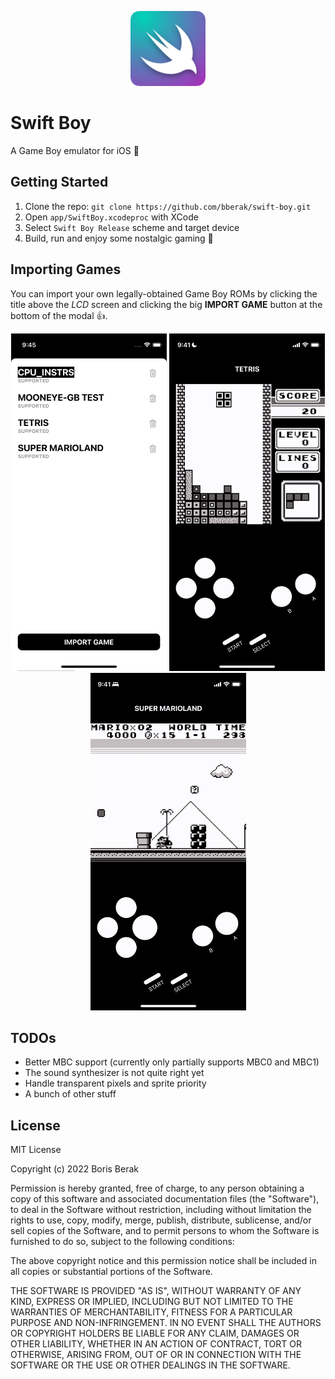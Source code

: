 <p align="center">
  <img src="https://raw.githubusercontent.com/bberak/swift-boy/master/assets/icon-rounded.png" alt="Swift Boy" height="120" />
</p>

# Swift Boy

A Game Boy emulator for iOS 📱

## Getting Started

1. Clone the repo: `git clone https://github.com/bberak/swift-boy.git`
2. Open `app/SwiftBoy.xcodeproc` with XCode
3. Select `Swift Boy Release` scheme and target device
4. Build, run and enjoy some nostalgic gaming 🎉

## Importing Games

You can import your own legally-obtained Game Boy ROMs by clicking the title above the *LCD* screen and clicking the big **IMPORT GAME** button at the bottom of the modal 👍.

<p align="center">
    <img src="https://raw.githubusercontent.com/bberak/swift-boy/master/assets/import-menu-portrait.png" width="249" height="540" />
    <img src="https://raw.githubusercontent.com/bberak/swift-boy/master/assets/tetris-demo-portrait.gif" width="249" height="540" />
    <img src="https://raw.githubusercontent.com/bberak/swift-boy/master/assets/super-marioland-demo-portrait.gif" width="249"  height="540" />
</p>

## TODOs

- Better MBC support (currently only partially supports MBC0 and MBC1)
- The sound synthesizer is not quite right yet
- Handle transparent pixels and sprite priority
- A bunch of other stuff

## License

MIT License

Copyright (c) 2022 Boris Berak

Permission is hereby granted, free of charge, to any person obtaining a copy
of this software and associated documentation files (the "Software"), to deal
in the Software without restriction, including without limitation the rights
to use, copy, modify, merge, publish, distribute, sublicense, and/or sell
copies of the Software, and to permit persons to whom the Software is
furnished to do so, subject to the following conditions:

The above copyright notice and this permission notice shall be included in all
copies or substantial portions of the Software.

THE SOFTWARE IS PROVIDED "AS IS", WITHOUT WARRANTY OF ANY KIND, EXPRESS OR
IMPLIED, INCLUDING BUT NOT LIMITED TO THE WARRANTIES OF MERCHANTABILITY,
FITNESS FOR A PARTICULAR PURPOSE AND NON-INFRINGEMENT. IN NO EVENT SHALL THE
AUTHORS OR COPYRIGHT HOLDERS BE LIABLE FOR ANY CLAIM, DAMAGES OR OTHER
LIABILITY, WHETHER IN AN ACTION OF CONTRACT, TORT OR OTHERWISE, ARISING FROM,
OUT OF OR IN CONNECTION WITH THE SOFTWARE OR THE USE OR OTHER DEALINGS IN THE
SOFTWARE.